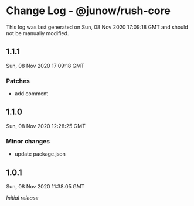 # Change Log - @junow/rush-core

This log was last generated on Sun, 08 Nov 2020 17:09:18 GMT and should not be manually modified.

## 1.1.1
Sun, 08 Nov 2020 17:09:18 GMT

### Patches

- add comment

## 1.1.0
Sun, 08 Nov 2020 12:28:25 GMT

### Minor changes

- update package.json

## 1.0.1
Sun, 08 Nov 2020 11:38:05 GMT

_Initial release_

